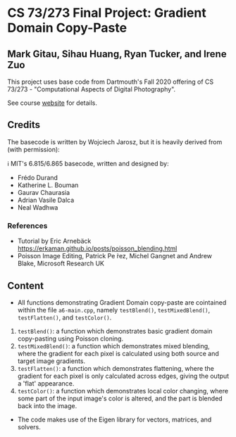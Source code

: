 # CS 73/273 Final Project: Gradient Domain Copy-Paste
## Mark Gitau, Sihau Huang, Ryan Tucker, and Irene Zuo

This project uses base code from Dartmouth's Fall 2020 offering of CS 73/273 - "Computational Aspects of Digital Photography".
 
See course [website](https://canvas.dartmouth.edu/courses/43075) for details.

## Credits
The basecode is written by Wojciech Jarosz, but it is heavily derived from (with permission):

:information_source: MIT's 6.815/6.865 basecode, written and designed by:
* Frédo Durand
* Katherine L. Bouman
* Gaurav Chaurasia
* Adrian Vasile Dalca
* Neal Wadhwa

### References
* Tutorial by Eric Arnebäck https://erkaman.github.io/posts/poisson_blending.html
* Poisson Image Editing, Patrick Pe ́rez, Michel Gangnet and Andrew Blake, Microsoft Research UK

## Content
- All functions demonstrating Gradient Domain copy-paste are cointained within the file `a6-main.cpp`, namely `testBlend()`, `testMixedBlend()`, `testFlatten()`, and `testColor()`.
1. `testBlend()`: a function which demonstrates basic gradient domain copy-pasting using Poisson cloning.
2. `testMixedBlend()`: a function which demonstrates mixed blending, where the gradient for each pixel is calculated using both source and target image gradients.
3. `testFlatten()`: a function which demonstrates flattening, where the gradient for each pixel is only calculated across edges, giving the output a 'flat' appearance.
4. `testColor()`: a function which demonstrates local color changing, where some part of the input image's color is altered, and the part is blended back into the image.
- The code makes use of the Eigen library for vectors, matrices, and solvers.
